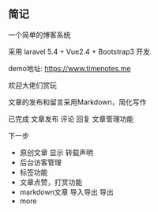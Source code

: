 ## 简记

一个简单的博客系统

采用 laravel 5.4 + Vue2.4 + Bootstrap3 开发

demo地址: https://www.timenotes.me

欢迎大佬们赏玩

文章的发布和留言采用Markdown，简化写作

已完成 文章发布 评论 回复  文章管理功能

下一步 

- 原创文章 显示 转载声明
- 后台访客管理
- 标签功能
- 文章点赞，打赏功能
- markdown文章 导入导出 导出
- more
